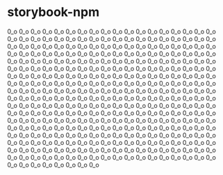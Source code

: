 # storybook-npm

0_o 0_o 0_o 0_o 0_o 0_o 0_o 0_o 0_o 0_o 0_o 0_o 0_o 0_o 0_o 0_o 0_o 0_o 0_o 0_o 0_o 0_o 0_o 0_o 0_o 0_o 0_o 0_o 0_o 0_o 0_o 0_o 0_o 0_o 0_o 0_o 0_o 0_o 0_o 0_o 0_o 0_o 0_o 0_o 0_o 0_o 0_o 0_o 0_o 0_o 0_o 0_o 0_o 0_o 0_o 0_o 0_o 0_o 0_o 0_o 0_o 0_o 0_o 0_o 0_o 0_o 0_o 0_o 0_o 0_o 0_o 0_o 0_o 0_o 0_o 0_o 0_o 0_o 0_o 0_o 0_o 0_o 0_o 0_o 0_o 0_o 0_o 0_o 0_o 0_o 0_o 0_o 0_o 0_o 0_o 0_o 0_o 0_o 0_o 0_o 0_o 0_o 0_o 0_o 0_o 0_o 0_o 0_o 0_o 0_o 0_o 0_o 0_o 0_o 0_o 0_o 0_o 0_o 0_o 0_o 0_o 0_o 0_o 0_o 0_o 0_o 0_o 0_o 0_o 0_o 0_o 0_o 0_o 0_o 0_o 0_o 0_o 0_o 0_o 0_o 0_o 0_o 0_o 0_o 0_o 0_o 0_o 0_o 0_o 0_o 0_o 0_o 0_o 0_o 0_o 0_o 0_o 0_o 0_o 0_o 0_o 0_o 0_o 0_o 0_o 0_o 0_o 0_o 0_o 0_o 0_o 0_o 0_o 0_o 0_o 0_o 0_o 0_o 0_o 0_o 0_o 0_o 0_o 0_o 0_o 0_o 0_o 0_o 0_o 0_o 0_o 0_o 0_o 0_o 0_o 0_o 0_o 0_o 0_o 0_o 0_o 0_o 0_o 0_o 0_o 0_o 0_o 0_o 0_o 0_o 0_o 0_o 0_o 0_o 0_o 0_o 0_o 0_o 0_o 0_o 0_o 0_o 0_o 0_o 0_o 0_o 0_o 0_o 0_o 0_o 0_o 0_o 0_o 0_o 0_o 0_o 0_o 0_o 0_o 0_o 0_o 0_o 0_o 0_o 0_o 0_o 0_o 0_o 0_o 0_o 0_o 0_o 0_o 0_o 0_o 0_o 0_o 0_o 0_o 0_o 0_o 0_o 0_o 0_o 0_o 0_o 0_o 0_o 0_o 0_o 0_o 0_o 0_o 0_o 0_o 0_o 0_o 0_o 0_o 0_o 0_o 0_o 0_o 0_o 0_o 0_o 0_o 0_o 0_o 0_o 0_o 0_o 0_o 0_o 0_o 0_o 0_o 0_o 0_o 0_o 0_o 0_o 0_o 0_o 0_o 0_o 0_o 0_o 0_o 0_o 0_o 0_o 0_o 0_o 0_o 0_o 0_o 0_o 0_o 0_o 0_o 0_o 0_o 0_o 0_o 0_o 0_o 0_o 0_o 0_o 0_o 0_o 
